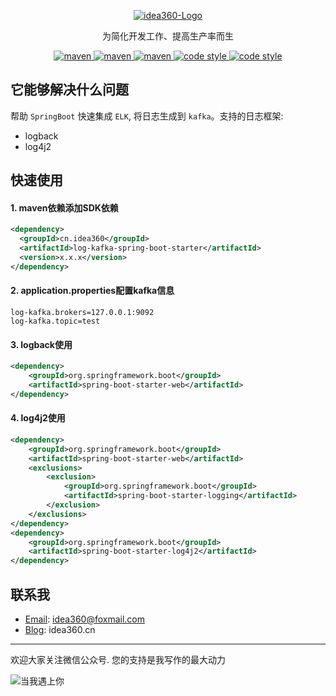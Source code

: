 <p align="center">
  <a href="https://idea360.cn">
   <img alt="idea360-Logo" src="https://raw.githubusercontent.com/qidian360/oss/master/images/idea360.cn.png">
  </a>
</p>

<p align="center">
  为简化开发工作、提高生产率而生
</p>

<p align="center">
  <a href="https://search.maven.org/search?q=g:cn.idea360%20a:log-kafka-spring-boot-starter">
    <img alt="maven" src="https://img.shields.io/maven-central/v/cn.idea360/log-kafka-spring-boot-starter.svg?style=flat-square">
  </a>

  <a href="https://github.com/qidian360/log-kafka-spring-boot-starter">
    <img alt="maven" src="https://img.shields.io/github/forks/qidian360/log-kafka-spring-boot-starter">
  </a>

  <a href="https://github.com/qidian360/log-kafka-spring-boot-starter">
    <img alt="maven" src="https://img.shields.io/github/stars/qidian360/log-kafka-spring-boot-starter">
  </a>

  <a href="https://www.apache.org/licenses/LICENSE-2.0">
    <img alt="code style" src="https://img.shields.io/badge/license-Apache%202-4EB1BA.svg?style=flat-square">
  </a>

  <a href="https://idea360.cn">
    <img alt="code style" src="https://img.shields.io/badge/%E5%BD%93%E6%88%91%E9%81%87%E4%B8%8A%E4%BD%A0-idea360.cn-brightgreen">
  </a>
</p>

## 它能够解决什么问题

帮助 `SpringBoot` 快速集成 `ELK`, 将日志生成到 `kafka`。支持的日志框架:

- logback
- log4j2


## 快速使用

#### 1. maven依赖添加SDK依赖

```xml
<dependency>
  <groupId>cn.idea360</groupId>
  <artifactId>log-kafka-spring-boot-starter</artifactId>
  <version>x.x.x</version>
</dependency>
```

#### 2. application.properties配置kafka信息

```properties
log-kafka.brokers=127.0.0.1:9092
log-kafka.topic=test
```

#### 3. logback使用

```xml
<dependency>
    <groupId>org.springframework.boot</groupId>
    <artifactId>spring-boot-starter-web</artifactId>
</dependency>
```


#### 4. log4j2使用

```xml
<dependency>
    <groupId>org.springframework.boot</groupId>
    <artifactId>spring-boot-starter-web</artifactId>
    <exclusions>
        <exclusion>
            <groupId>org.springframework.boot</groupId>
            <artifactId>spring-boot-starter-logging</artifactId>
        </exclusion>
    </exclusions>
</dependency>
<dependency>
    <groupId>org.springframework.boot</groupId>
    <artifactId>spring-boot-starter-log4j2</artifactId>
</dependency>
```

## 联系我

* [Email](idea360@foxmail.com): idea360@foxmail.com
* [Blog](https://idea360.cn): idea360.cn

---
欢迎大家关注微信公众号. 您的支持是我写作的最大动力

![当我遇上你](https://raw.githubusercontent.com/qidian360/oss/master/images/wechat-qr-code-300px.png "当我遇上你")
